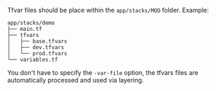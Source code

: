 Tfvar files should be place within the `app/stacks/MOD` folder. Example:

    app/stacks/demo
    ├── main.tf
    ├── tfvars
    │   ├── base.tfvars
    │   ├── dev.tfvars
    │   └── prod.tfvars
    └── variables.tf

You don't have to specify the `-var-file` option, the tfvars files are automatically processed and used via layering.
